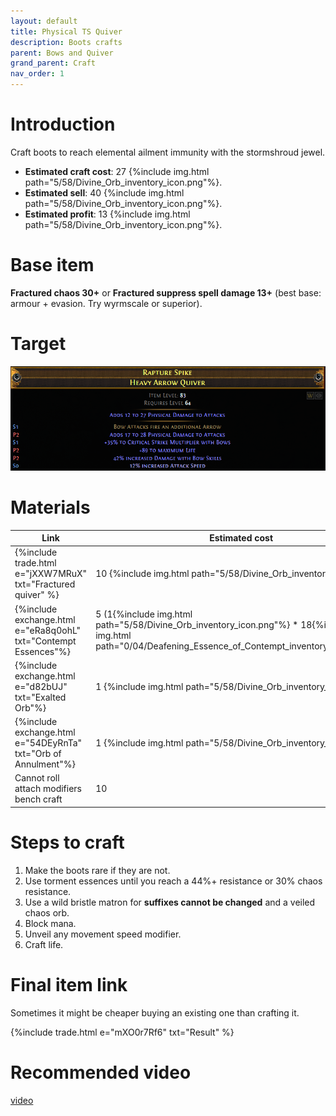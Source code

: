 ```yaml
---
layout: default
title: Physical TS Quiver
description: Boots crafts
parent: Bows and Quiver
grand_parent: Craft
nav_order: 1
---
```


# Introduction

Craft boots to reach elemental ailment immunity with the stormshroud jewel.

 - **Estimated craft cost**: 27 {%include img.html path="5/58/Divine_Orb_inventory_icon.png"%}.
 - **Estimated sell**: 40 {%include img.html path="5/58/Divine_Orb_inventory_icon.png"%}.
 - **Estimated profit**: 13 {%include img.html path="5/58/Divine_Orb_inventory_icon.png"%}.

# Base item

**Fractured chaos 30+** or  **Fractured suppress spell damage 13+** (best base: armour + evasion. Try wyrmscale or superior).

# Target

![target](/assets/images/tsquiver.png)

# Materials
 
|Link|Estimated cost|
|-|-|
|{%include trade.html e="jXXW7MRuX" txt="Fractured quiver" %}    | 10 {%include img.html path="5/58/Divine_Orb_inventory_icon.png"%} |
|{%include exchange.html e="eRa8q0ohL" txt="Contempt Essences"%} | 5 (1{%include img.html path="5/58/Divine_Orb_inventory_icon.png"%} * 18{%include img.html path="0/04/Deafening_Essence_of_Contempt_inventory_icon.png"%}) |
|{%include exchange.html e="d82bUJ" txt="Exalted Orb"%}          | 1 {%include img.html path="5/58/Divine_Orb_inventory_icon.png"%} |
| {%include exchange.html e="54DEyRnTa" txt="Orb of Annulment"%} | 1 {%include img.html path="5/58/Divine_Orb_inventory_icon.png"%} |
| Cannot roll attach modifiers bench craft                       | 10 |

 

# Steps to craft

 1. Make the boots rare if they are not.
 2. Use torment essences until you reach a 44%+ resistance or 30% chaos resistance.
 3. Use a wild bristle matron for **suffixes cannot be changed** and a veiled chaos orb.
 4. Block mana.
 5. Unveil any movement speed modifier.
 6. Craft life.

# Final item link

Sometimes it might be cheaper buying an existing one than crafting it.

{%include trade.html e="mXO0r7Rf6" txt="Result" %}

# Recommended video

[video](https://www.youtube.com/watch?v=9Ix9bT8zl1g)